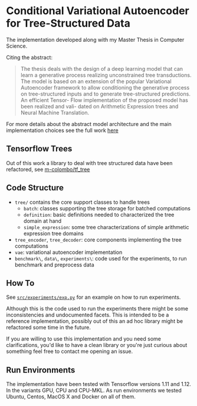 
# Conditional Variational Autoencoder for Tree-Structured Data

The implementation developed along with my Master Thesis in Computer Science.

Citing the abstract:
>The thesis deals with the design of a deep learning model that can learn a generative process realizing unconstrained tree transductions. The model is based on an extension of the popular Variational Autoencoder framework to allow conditioning the generative process on tree-structured inputs and to generate tree-structured predictions. An efficient Tensor- Flow implementation of the proposed model has been realized and vali- dated on Arithmetic Expression trees and Neural Machine Translation.

For more details about the abstract model architecture and the main implementation choices see the full work [here](thesis.pdf) 

## Tensorflow Trees
Out of this work a library to deal with tree structured data have been refactored, see [m-colombo/tf_tree](https://github.com/m-colombo/tf_tree)

## Code Structure

- `tree/` contains the core support classes to handle trees
    - `batch`: classes supporting the tree storage for batched computations
    - `definition`: basic definitions needed to characterized the tree domain at hand
    - `simple_expression`: some tree characterizations of simple arithmetic expression tree domains
- `tree_encoder`, `tree_decoder`: core components implementing the tree computations
- `vae`: variational autoencoder implementation
- `benchmark\`, `data\`, `experiments\`: code used for the experiments, to run benchmark and preprocess data

## How To
See [`src/experiments/exp.py`](src/experiments/exp.py) for an example on how to run experiments.

Although this is the code used to run the experiments there might be some inconsistencies and undocumented facets. This is intended to be a reference implementation, possibly out of this an ad hoc library might be refactored some time in the future.

If you are willing to use this implementation and you need some clarifications, you'd like to have a clean library or you're just curious about something feel free to contact me opening an issue.

## Run Environments
The implementation have been tested with Tensorflow versions 1.11 and 1.12. In the variants GPU, CPU and CPU-MKL. 
As run environments we tested Ubuntu, Centos, MacOS X and Docker on all of them.
